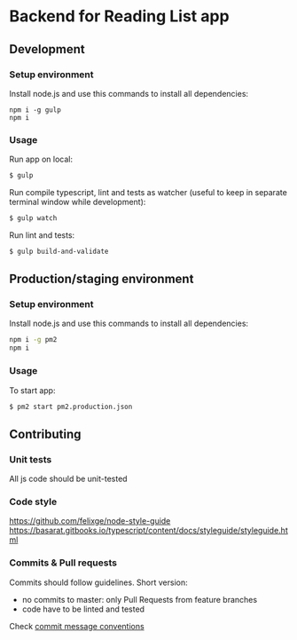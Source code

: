 # Backend for Reading List app

## Development

### Setup environment

Install node.js and use this commands to install all dependencies:

```
npm i -g gulp
npm i
```

### Usage

Run app on local: 
```bash
$ gulp
```

Run compile typescript, lint and tests as watcher (useful to keep in separate 
terminal window while development): 
```bash
$ gulp watch
```

Run lint and tests: 
```bash
$ gulp build-and-validate
```


## Production/staging environment

### Setup environment

Install node.js and use this commands to install all dependencies:

```bash
npm i -g pm2
npm i
```

### Usage

To start app:

```bash
$ pm2 start pm2.production.json
```

## Contributing

### Unit tests

All js code should be unit-tested

### Code style

https://github.com/felixge/node-style-guide
https://basarat.gitbooks.io/typescript/content/docs/styleguide/styleguide.html

### Commits & Pull requests

Commits should follow guidelines. Short version:

* no commits to master: only Pull Requests from feature branches
* code have to be linted and tested

Check [commit message conventions](https://docs.google.com/document/d/1QrDFcIiPjSLDn3EL15IJygNPiHORgU1_OOAqWjiDU5Y/edit#)
